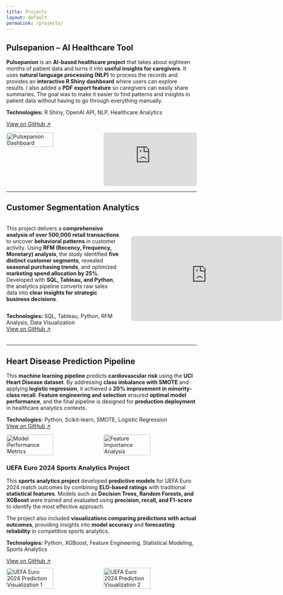 ```yaml
---
title: Projects
layout: default
permalink: /projects/
---
```


## Pulsepanion – AI Healthcare Tool

**Pulsepanion** is an **AI-based healthcare project** that takes about eighteen months of patient data and turns it into **useful insights for caregivers**. It uses **natural language processing (NLP)** to process the records and provides an **interactive R Shiny dashboard** where users can explore results. I also added a **PDF export feature** so caregivers can easily share summaries. The goal was to make it easier to find patterns and insights in patient data without having to go through everything manually.  

**Technologies:** R Shiny, OpenAI API, NLP, Healthcare Analytics  

<a href="https://github.com/k-shiroma-code/NCHacks-Pulsepanion">View on GitHub ↗</a>

<div style="display: flex; gap: 10px; margin-top: 10px;">
  <!-- Image -->
  <img src="{{ site.baseurl }}/assets/img/Pulsepantion.jpg" alt="Pulsepanion Dashboard" style="border-radius: 8px; width: 50%;">

  <!-- Video -->
  <div style="position: relative; padding-bottom: 28.125%; height: 0; width: 50%; border-radius: 8px; overflow: hidden; cursor: pointer;" onclick="this.style.position='fixed'; this.style.top='50%'; this.style.left='50%'; this.style.transform='translate(-50%, -50%)'; this.style.width='80vw'; this.style.height='80vh'; this.style.zIndex='9999'; this.style.paddingBottom='0'; this.style.backgroundColor='rgba(0,0,0,0.9)'; this.innerHTML='<iframe src=&quot;https://www.youtube.com/embed/tEJoXKLzVH4&quot; title=&quot;Pulsepanion Demo&quot; style=&quot;width:100%; height:100%; border:none;&quot; frameborder=&quot;0&quot; allowfullscreen></iframe><button onclick=&quot;event.stopPropagation(); this.parentElement.style.position=\&#39;relative\&#39;; this.parentElement.style.top=\&#39;auto\&#39;; this.parentElement.style.left=\&#39;auto\&#39;; this.parentElement.style.transform=\&#39;none\&#39;; this.parentElement.style.width=\&#39;50%\&#39;; this.parentElement.style.height=\&#39;0\&#39;; this.parentElement.style.zIndex=\&#39;auto\&#39;; this.parentElement.style.paddingBottom=\&#39;28.125%\&#39;; this.parentElement.style.backgroundColor=\&#39;transparent\&#39;; this.parentElement.innerHTML=\&#39;&lt;iframe src=\\&quot;https://www.youtube.com/embed/tEJoXKLzVH4\\&quot; title=\\&quot;Pulsepanion Demo\\&quot; style=\\&quot;position: absolute; top:0; left:0; width:100%; height:100%;\\&quot; frameborder=\\&quot;0\\&quot; allowfullscreen&gt;&lt;/iframe&gt;\&#39;&quot; style=&quot;position:absolute; top:10px; right:10px; background:rgba(255,255,255,0.8); border:none; border-radius:50%; width:30px; height:30px; cursor:pointer; font-size:16px;&quot;&gt;×</button>';">
    <iframe src="https://www.youtube.com/embed/tEJoXKLzVH4" title="Pulsepanion Demo" style="position: absolute; top:0; left:0; width:100%; height:100%;" frameborder="0" allowfullscreen></iframe>
  </div>
</div>

---

## Customer Segmentation Analytics

<div style="display: grid; grid-template-columns: 1fr 2fr; gap: 30px; margin: 20px 0; align-items: center;">

  <!-- Text column -->
  <div style="min-width: 300px; max-width: 500px; display: flex; flex-direction: column; justify-content: center; height: 100%;">
    <p>
      This project delivers a <strong>comprehensive analysis of over 500,000 retail transactions</strong> to uncover <strong>behavioral patterns</strong> in customer activity. Using <strong>RFM (Recency, Frequency, Monetary) analysis</strong>, the study identified <strong>five distinct customer segments</strong>, revealed <strong>seasonal purchasing trends</strong>, and optimized <strong>marketing spend allocation by 25%</strong>. Developed with <strong>SQL, Tableau, and Python</strong>, the analytics pipeline converts raw sales data into <strong>clear insights for strategic business decisions</strong>.
    </p>
    <p>
      <strong>Technologies:</strong> SQL, Tableau, Python, RFM Analysis, Data Visualization<br>
      <a href="https://github.com/k-shiroma-code/Customer-Segmentation-with-RFM-Analysis">View on GitHub ↗</a>
    </p>
  </div>

  <!-- Dashboard column -->
  <div style="min-width: 400px; display: flex; justify-content: center; align-items: center;">
    <div style="width: 100%; aspect-ratio: 16/9; border-radius: 8px; overflow: hidden;">
      <iframe 
        src="https://public.tableau.com/views/Customer_Segmentation_Overview_Github/Dashboard1?:showVizHome=no&:embed=true" 
        style="width: 100%; height: 100%; border: none;">
      </iframe>
    </div>
  </div>

</div>

---

## Heart Disease Prediction Pipeline

<p>This <strong>machine learning pipeline</strong> predicts <strong>cardiovascular risk</strong> using the <strong>UCI Heart Disease dataset</strong>. By addressing <strong>class imbalance with SMOTE</strong> and applying <strong>logistic regression</strong>, it achieved a <strong>20% improvement in minority-class recall</strong>. <strong>Feature engineering and selection</strong> ensured <strong>optimal model performance</strong>, and the final pipeline is designed for <strong>production deployment</strong> in healthcare analytics contexts.</p>
<p><strong>Technologies:</strong> Python, Scikit-learn, SMOTE, Logistic Regression<br>
<a href="https://github.com/k-shiroma-code/Heart-Disease-ML-Project" target="_blank" rel="noopener">View on GitHub ↗</a>

<div style="display: flex; gap: 10px; margin-top: 10px;">
  <img src="{{ site.baseurl }}/assets/img/IMG_1668.jpg" alt="Model Performance Metrics" style="border-radius: 8px; width: 50%;">
  <img src="{{ site.baseurl }}/assets/img/Feature_Importance.jpg" alt="Feature Importance Analysis" style="border-radius: 8px; width: 50%;">
</div>

<div class="project-card">
  <h3 class="project-title">UEFA Euro 2024 Sports Analytics Project</h3>
  <p class="project-description">
    This <strong>sports analytics project</strong> developed <strong>predictive models</strong> for UEFA Euro 2024 match outcomes by combining <strong>ELO-based ratings</strong> with traditional <strong>statistical features</strong>. Models such as <strong>Decision Trees, Random Forests, and XGBoost</strong> were trained and evaluated using <strong>precision, recall, and F1-score</strong> to identify the most effective approach.
  </p>
  <p class="project-description">
    The project also included <strong>visualizations comparing predictions with actual outcomes</strong>, providing insights into <strong>model accuracy</strong> and <strong>forecasting reliability</strong> in competitive sports analytics.
  </p>
  <p class="project-tech">
    <strong>Technologies:</strong> Python, XGBoost, Feature Engineering, Statistical Modeling, Sports Analytics
  </p>
  <a href="https://github.com/k-shiroma-code/CSUF-REU-Football-Analytics" class="project-link" target="_blank">View on GitHub ↗</a>
</div>

<div style="display: flex; gap: 10px; margin-top: 10px;">
  <img src="{{ site.baseurl }}/assets/img/IMG_1670.jpg" alt="UEFA Euro 2024 Prediction Visualization 1" style="border-radius: 8px; width: 50%;">
  <img src="{{ site.baseurl }}/assets/img/IMG_1671.jpg" alt="UEFA Euro 2024 Prediction Visualization 2" style="border-radius: 8px; width: 50%;">
</div>



